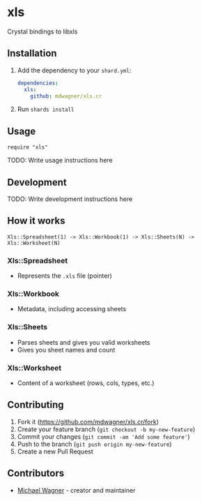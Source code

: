 # xls

Crystal bindings to libxls

## Installation

1. Add the dependency to your `shard.yml`:

   ```yaml
   dependencies:
     xls:
       github: mdwagner/xls.cr
   ```

2. Run `shards install`

## Usage

```crystal
require "xls"
```

TODO: Write usage instructions here

## Development

TODO: Write development instructions here

## How it works

```
Xls::Spreadsheet(1) -> Xls::Workbook(1) -> Xls::Sheets(N) -> Xls::Worksheet(N)
```

### Xls::Spreadsheet

- Represents the `.xls` file (pointer)

### Xls::Workbook

- Metadata, including accessing sheets

### Xls::Sheets

- Parses sheets and gives you valid worksheets
- Gives you sheet names and count

### Xls::Worksheet

- Content of a worksheet (rows, cols, types, etc.)

## Contributing

1. Fork it (<https://github.com/mdwagner/xls.cr/fork>)
2. Create your feature branch (`git checkout -b my-new-feature`)
3. Commit your changes (`git commit -am 'Add some feature'`)
4. Push to the branch (`git push origin my-new-feature`)
5. Create a new Pull Request

## Contributors

- [Michael Wagner](https://github.com/mdwagner) - creator and maintainer
